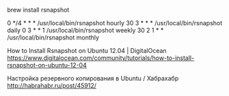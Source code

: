 brew install rsnapshot

0 */4         * * *        /usr/local/bin/rsnapshot hourly
30 3          * * *        /usr/local/bin/rsnapshot daily
0  3          * * 1        /usr/local/bin/rsnapshot weekly
30 2          1 * *        /usr/local/bin/rsnapshot monthly


How to Install Rsnapshot on Ubuntu 12.04 | DigitalOcean
https://www.digitalocean.com/community/tutorials/how-to-install-rsnapshot-on-ubuntu-12-04

Настройка резервного копирования в Ubuntu / Хабрахабр
http://habrahabr.ru/post/45912/
